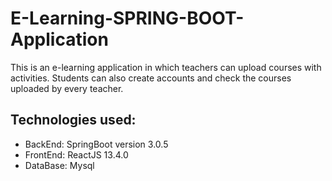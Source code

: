# E-Learning-SPRING-BOOT-Application

This is an e-learning application in which teachers can upload courses with activities. 
Students can also create accounts and check the courses uploaded by every teacher.

## Technologies used:
* BackEnd: SpringBoot version 3.0.5
* FrontEnd: ReactJS 13.4.0
* DataBase: Mysql


